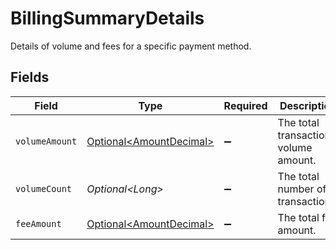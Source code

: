 # BillingSummaryDetails

Details of volume and fees for a specific payment method.


## Fields

| Field                                                                | Type                                                                 | Required                                                             | Description                                                          |
| -------------------------------------------------------------------- | -------------------------------------------------------------------- | -------------------------------------------------------------------- | -------------------------------------------------------------------- |
| `volumeAmount`                                                       | [Optional\<AmountDecimal>](../../models/components/AmountDecimal.md) | :heavy_minus_sign:                                                   | The total transaction volume amount.                                 |
| `volumeCount`                                                        | *Optional\<Long>*                                                    | :heavy_minus_sign:                                                   | The total number of transactions.                                    |
| `feeAmount`                                                          | [Optional\<AmountDecimal>](../../models/components/AmountDecimal.md) | :heavy_minus_sign:                                                   | The total fee amount.                                                |